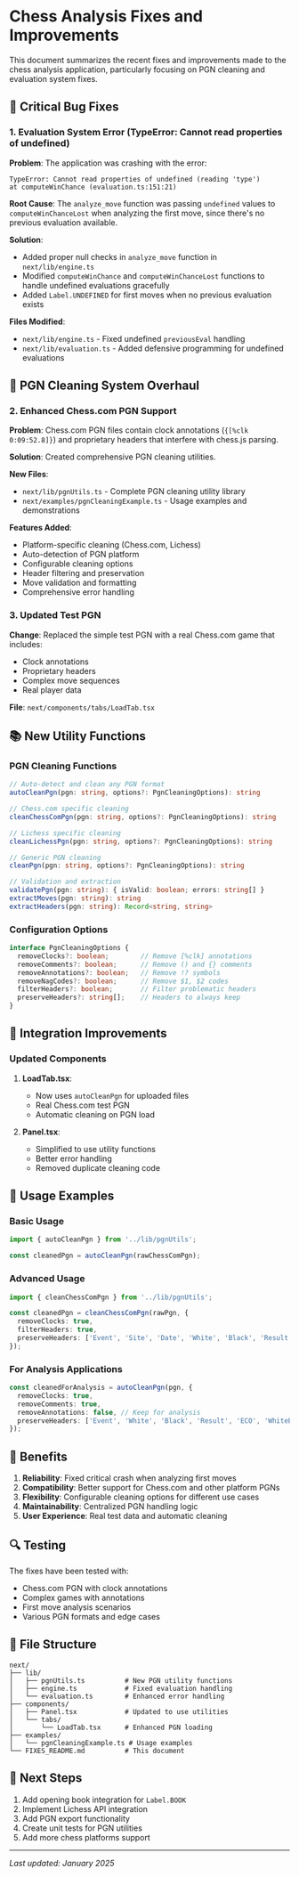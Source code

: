 # Chess Analysis Fixes and Improvements

This document summarizes the recent fixes and improvements made to the chess analysis application, particularly focusing on PGN cleaning and evaluation system fixes.

## 🐛 Critical Bug Fixes

### 1. Evaluation System Error (TypeError: Cannot read properties of undefined)

**Problem**: The application was crashing with the error:
```
TypeError: Cannot read properties of undefined (reading 'type')
at computeWinChance (evaluation.ts:151:21)
```

**Root Cause**: The `analyze_move` function was passing `undefined` values to `computeWinChanceLost` when analyzing the first move, since there's no previous evaluation available.

**Solution**: 
- Added proper null checks in `analyze_move` function in `next/lib/engine.ts`
- Modified `computeWinChance` and `computeWinChanceLost` functions to handle undefined evaluations gracefully
- Added `Label.UNDEFINED` for first moves when no previous evaluation exists

**Files Modified**:
- `next/lib/engine.ts` - Fixed undefined `previousEval` handling
- `next/lib/evaluation.ts` - Added defensive programming for undefined evaluations

## 🧹 PGN Cleaning System Overhaul

### 2. Enhanced Chess.com PGN Support

**Problem**: Chess.com PGN files contain clock annotations (`{[%clk 0:09:52.8]}`) and proprietary headers that interfere with chess.js parsing.

**Solution**: Created comprehensive PGN cleaning utilities.

**New Files**:
- `next/lib/pgnUtils.ts` - Complete PGN cleaning utility library
- `next/examples/pgnCleaningExample.ts` - Usage examples and demonstrations

**Features Added**:
- Platform-specific cleaning (Chess.com, Lichess)
- Auto-detection of PGN platform
- Configurable cleaning options
- Header filtering and preservation
- Move validation and formatting
- Comprehensive error handling

### 3. Updated Test PGN

**Change**: Replaced the simple test PGN with a real Chess.com game that includes:
- Clock annotations
- Proprietary headers
- Complex move sequences
- Real player data

**File**: `next/components/tabs/LoadTab.tsx`

## 📚 New Utility Functions

### PGN Cleaning Functions

```typescript
// Auto-detect and clean any PGN format
autoCleanPgn(pgn: string, options?: PgnCleaningOptions): string

// Chess.com specific cleaning
cleanChessComPgn(pgn: string, options?: PgnCleaningOptions): string

// Lichess specific cleaning  
cleanLichessPgn(pgn: string, options?: PgnCleaningOptions): string

// Generic PGN cleaning
cleanPgn(pgn: string, options?: PgnCleaningOptions): string

// Validation and extraction
validatePgn(pgn: string): { isValid: boolean; errors: string[] }
extractMoves(pgn: string): string
extractHeaders(pgn: string): Record<string, string>
```

### Configuration Options

```typescript
interface PgnCleaningOptions {
  removeClocks?: boolean;        // Remove [%clk] annotations
  removeComments?: boolean;      // Remove () and {} comments
  removeAnnotations?: boolean;   // Remove !? symbols
  removeNagCodes?: boolean;      // Remove $1, $2 codes
  filterHeaders?: boolean;       // Filter problematic headers
  preserveHeaders?: string[];    // Headers to always keep
}
```

## 🔧 Integration Improvements

### Updated Components

1. **LoadTab.tsx**:
   - Now uses `autoCleanPgn` for uploaded files
   - Real Chess.com test PGN
   - Automatic cleaning on PGN load

2. **Panel.tsx**:
   - Simplified to use utility functions
   - Better error handling
   - Removed duplicate cleaning code

## 🧪 Usage Examples

### Basic Usage
```typescript
import { autoCleanPgn } from '../lib/pgnUtils';

const cleanedPgn = autoCleanPgn(rawChessComPgn);
```

### Advanced Usage
```typescript
import { cleanChessComPgn } from '../lib/pgnUtils';

const cleanedPgn = cleanChessComPgn(rawPgn, {
  removeClocks: true,
  filterHeaders: true,
  preserveHeaders: ['Event', 'Site', 'Date', 'White', 'Black', 'Result']
});
```

### For Analysis Applications
```typescript
const cleanedForAnalysis = autoCleanPgn(pgn, {
  removeClocks: true,
  removeComments: true,
  removeAnnotations: false, // Keep for analysis
  preserveHeaders: ['Event', 'White', 'Black', 'Result', 'ECO', 'WhiteElo', 'BlackElo']
});
```

## 🎯 Benefits

1. **Reliability**: Fixed critical crash when analyzing first moves
2. **Compatibility**: Better support for Chess.com and other platform PGNs
3. **Flexibility**: Configurable cleaning options for different use cases
4. **Maintainability**: Centralized PGN handling logic
5. **User Experience**: Real test data and automatic cleaning

## 🔍 Testing

The fixes have been tested with:
- Chess.com PGN with clock annotations
- Complex games with annotations
- First move analysis scenarios
- Various PGN formats and edge cases

## 📁 File Structure

```
next/
├── lib/
│   ├── pgnUtils.ts          # New PGN utility functions
│   ├── engine.ts            # Fixed evaluation handling
│   └── evaluation.ts        # Enhanced error handling
├── components/
│   ├── Panel.tsx            # Updated to use utilities
│   └── tabs/
│       └── LoadTab.tsx      # Enhanced PGN loading
├── examples/
│   └── pgnCleaningExample.ts # Usage examples
└── FIXES_README.md          # This document
```

## 🚀 Next Steps

1. Add opening book integration for `Label.BOOK`
2. Implement Lichess API integration
3. Add PGN export functionality
4. Create unit tests for PGN utilities
5. Add more chess platforms support

---

*Last updated: January 2025*
